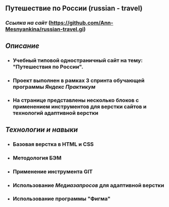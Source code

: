 ## Путешествие по России (russian - travel)
### *Ссылка на сайт* (https://github.com/Ann-Mesnyankina/russian-travel.gi)
## *Описание*

  * ###  Учебный типовой одностраничный сайт на тему: "Путешествия по России".
  * ###  Проект выполнен в рамках 3 спринта обучающей программы *Яндекс Практикум*
  * ###  На странице представлены несколько блоков с применением инструментов для верстки сайтов и технологий адаптивной верстки 

  ## *Технологии и навыки*

 * ###  Базовая верстка в HTML и CSS    

 * ###  Методология БЭМ

 * ###  Применение инструмента GIT

 * ###  Использование  *Медиазапросов* для адаптивной верстки

  * ### Использование программы  "Фигма"
 

